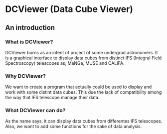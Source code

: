 # DCViewer (Data Cube Viewer)

## An introduction

### What is DCViewer?
DCViewer borns as an intent of project of some undergrad astronomers. It is a graphical interface to display data cubes from distinct IFS (Integral Field Spectroscopy) telescopes as; MaNGa, MUSE and CALIFA.

### Why DCViewer?
We want to create a program that actually could be used to display and work with some distint data cubes. This due the lack of compatibility among the way that IFS telescope manage their data.

### What DCViewer can do?
As the name says, it can display data cubes from differentes IFS telescopes. Also, we want to add some functions for the sake of data analysis.

